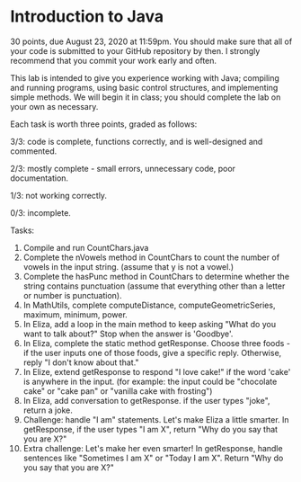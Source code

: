 # Introduction to Java
30 points, due August 23, 2020 at 11:59pm. You should make sure that all of your code is submitted to your GitHub repository by then. I strongly recommend that you commit your work early and often.

This lab is intended to give you experience working with Java; compiling and running programs, using basic control structures, and implementing simple methods. We will begin it in class; you should complete the lab on your own as necessary.

Each task is worth three points, graded as follows:

3/3: code is complete, functions correctly, and is well-designed and commented.

2/3: mostly complete - small errors, unnecessary code, poor documentation.

1/3: not working correctly.

0/3: incomplete.

Tasks:
1. Compile and run CountChars.java
2. Complete the nVowels method in CountChars to count the number of vowels in the input string. (assume that y is not a vowel.)
3. Complete the hasPunc method in CountChars to determine whether the string contains punctuation (assume that everything other than a letter or number is punctuation).
4. In MathUtils, complete computeDistance, computeGeometricSeries, maximum, minimum, power.   
5. In Eliza, add a loop in the main method to keep asking "What do you want to talk about?" Stop when the answer is 'Goodbye'.
6. In Eliza, complete the static method getResponse. Choose three foods - if the user inputs one of those foods, give a specific reply. Otherwise, reply "I don't know about that."
7. In Elize, extend getResponse to respond "I love cake!" if the word 'cake' is anywhere in the input. (for example: the input could be "chocolate cake" or "cake pan" or "vanilla cake with frosting")
8. In Eliza, add conversation to getResponse. if the user types "joke", return a joke.
9. Challenge: handle "I am" statements. Let's make Eliza a little smarter. In getResponse, if the user types "I am X", return "Why do you say that you are X?"
10. Extra challenge: Let's make her even smarter! In getResponse, handle sentences like "Sometimes I am X" or "Today I am X". Return "Why do you say that you are X?" 



